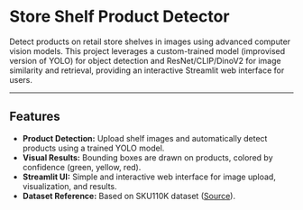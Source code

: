 # Store Shelf Product Detector

Detect products on retail store shelves in images using advanced computer vision models. This project leverages a custom-trained model (improvised version of YOLO) for object detection and ResNet/CLIP/DinoV2 for image similarity and retrieval, providing an interactive Streamlit web interface for users.

---

## Features

- **Product Detection:** Upload shelf images and automatically detect products using a trained YOLO model.
- **Visual Results:** Bounding boxes are drawn on products, colored by confidence (green, yellow, red).
- **Streamlit UI:** Simple and interactive web interface for image upload, visualization, and results.
- **Dataset Reference:** Based on SKU110K dataset ([Source](https://datasetninja.com/sku110k)).
